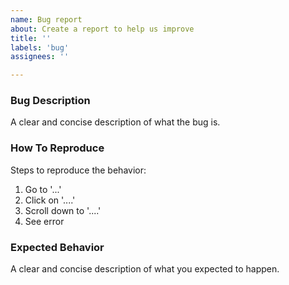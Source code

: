```yaml
---
name: Bug report
about: Create a report to help us improve
title: ''
labels: 'bug'
assignees: ''

---
```


### Bug Description
A clear and concise description of what the bug is.

### How To Reproduce
Steps to reproduce the behavior:
1. Go to '...'
2. Click on '....'
3. Scroll down to '....'
4. See error

### Expected Behavior
A clear and concise description of what you expected to happen.
